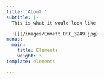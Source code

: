 ```yaml
---
title: 'About '
subtitle: |-
  This is what it would look like

  ![](/images/Emmett DSC_3249.jpg)
menus:
  main:
    title: Elements
    weight: 3
template: elements

---
```

